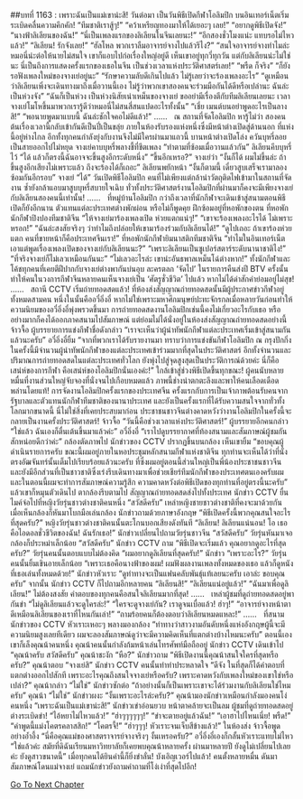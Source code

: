 ##บทที่ 1163 : เพราะฉันเป็นแม่เขาน่ะสิ!
วันต่อมา
เป็นวันพิธีเปิดกีฬาโอลิมปิก
บนอินเทอร์เน็ตเริ่มระเบิดคลื่นความคึกคัก!
“ทีมชาติเราสู้ๆ!”
“คว้าเหรียญทองมาให้ได้เยอะๆ เลย!”
“อยากดูพิธีเปิดจัง!”
“นางฟ้าลิเลียนของฉัน!”
“นี่เป็นเพลงแรกของลิเลียนในจีนเลยนะ!”
“อีกสองชั่วโมงแน่ะ แทบรอไม่ไหวแล้ว!”
“ลิเลียน! รักจังเลย!”
“ฮัลโหล พวกเราลืมอาจารย์จางไปแล้วรึไง?”
“สนใจอาจารย์จางทำไมล่ะ หมอนี่น่ะต่อให้นายไม่สนใจ เขาก็แอบไปก่อเรื่องใหญ่อยู่ดี เห็นเขาอยู่ทุกวี่ทุกวัน แต่กับลิเลียนน่ะไม่ใช่นะ นี่เป็นถึงการแสดงครั้งแรกของเธอในจีน เป็นช่วงเวลาแห่งประวัติศาสตร์เลย!”
“พรืด ก็จริง”
“ก็ยังรอฟังเพลงใหม่ของจางเย่อยู่นะ”
“รักษาความลับดีเกินไปแล้ว ไม่รู้เลยว่าจะร้องเพลงอะไร”
“ดูเหมือนว่าลิเลียนเพิ่งจะเดินทางมาถึงเมื่อวานนี้เอง ไม่รู้ว่าพวกเขาสองคนจะร่วมมือกันได้ดีหรือเปล่านะ ฉันล่ะเป็นห่วงจัง”
“ฉันก็เป็นห่วง เป็นห่วงนิสัยเน่าเหม็นของจางเย่ ขออย่ามีเรื่องตีกับทีมลิเลียนเลยนะ เวลาจางเย่โมโหขึ้นมาพวกเรารู้ดีว่าหมอนี่ไม่สนสี่สนแปดอะไรทั้งนั้น”
“เชี่ย เมนต์บนอย่าพูดอะไรเป็นลางสิ!”
“พอนายพูดมาแบบนี้ ฉันล่ะชักใจคอไม่ดีแล้ว!”
……
 
ณ สถานที่จัดโอลิมปิก
หารู้ไม่ว่า สองคนต้นเรื่องเวลานี้กลับเข้ากันดีเป็นปี่เป็นขลุ่ย
ภายในห้องรับรองแห่งหนึ่งซึ่งมีหน้าต่างเปิดสู่ด้านนอก ที่แห่งนี้อยู่ห่างไกล อีกทั้งทุกคนกำลังยุ่งกับงานจึงไม่มีใครผ่านมาแถวนี้ บานหน้าต่างเปิดโล่ง ควันบุหรี่ลอยเป็นสายออกไปไม่หยุด
จางเย่คาบบุหรี่พลางชี้ที่ชีตเพลง “ทำตามที่ซ้อมเมื่อวานแล้วกัน”
ลิเลียนคีบบุหรี่ไว้ “ได้ แล้วก็ตรงนี้ฉันอาจจะขึ้นสูงอีกระดับหนึ่ง”
“ขึ้นอีกเหรอ?” จางเย่ว่า “งั้นก็ได้ ผมไม่ขึ้นล่ะ ถ้าขึ้นสูงอีกเสียงไม่เพราะแล้ว ถึงจะร้องได้ก็เถอะ”
ลิเลียนพยักหน้า “งั้นก็ตามนี้ เดี๋ยวสูบเสร็จเรามาลองซ้อมกันอีกรอบ”
จางเย่ “ได้”
วันเปิดพิธีโอลิมปิก คนที่ไม่เพียงแต่กล้านำวัตถุติดไฟเข้ามาในสถานที่จัดงาน ซ้ำยังกล้าแอบมาสูบบุหรี่สบายใจเฉิบ ทั่วทั้งประวัติศาสตร์งานโอลิมปิกที่ผ่านมาก็คงจะมีเพียงจางเย่กับลิเลียนสองคนนี้เท่านั้น!
……
 
ที่หมู่บ้านโอลิมปิก
กว่าถึงเวลาที่นักกีฬาจะเดินเข้าสู่สนามตอนพิธีเปิดก็ยังอีกนาน ตัวแทนแต่ละประเทศต่างพักผ่อน หรือไม่ก็พูดคุย ฝึกซ้อมอยู่ที่หอพักของตน
ที่หอพักนักกีฬาปิงปองทีมชาติจีน
“ให้จางเย่มาร้องเพลงเปิด ห่วยแตกแน่ๆ!”
“เขาจะร้องเพลงอะไรได้ ไม่เพราะหรอก!”
“ฉันล่ะสงสัยจริงๆ ว่าทำไมถึงปล่อยให้เขามาร้องร่วมกับลิเลียนได้!”
“ดูไปเถอะ ถ้าเขาร้องห่วยแตก คนที่ขายหน้าก็คือประเทศจีนเรา!”
ที่หอพักนักกีฬายิมนาสติกทีมชาติจีน
“ทำไมในอินเทอร์เน็ตเอาแต่พูดเรื่องเพลงเปิดของจางเย่กับลิเลียนนะ?”
“เพราะลิเลียนเป็นซูเปอร์สตาร์ระดับนานาชาติไง!”
“ที่จริงจางเย่ก็ไม่เลวเหมือนกันนะ”
“ไม่เลวอะไรล่ะ เขาน่ะอันธพาลเหม็นโฉ่ต่างหาก!”
ทั้งนักกีฬาและโค้ชทุกคนที่เคยตีฝีปากกับจางเย่ต่างพากันบ่นอุบ ละครตลก ‘จัดไป’ ในรายการคืนส่งปี BTV ครั้งนั้นทำให้คนในวงการกีฬาจีนหลายคนเห็นจางเย่เป็น ‘ศัตรูชั่วชีวิต’ ไปแล้ว หากไม่ได้ด่าสักคำย่อมอยู่ไม่สุข!
……
 
สถานี CCTV เริ่มถ่ายทอดสดแล้ว!
ที่ห้องส่งสัญญาณถ่ายทอดสดนั้นมีผู้ประกาศข่าวกีฬาอยู่ทั้งหมดสามคน หนึ่งในนั้นคืออวี๋อิ่งอี๋ หากไม่ใช่เพราะมหาศึกมนุษย์ปะทะจักรกลเมื่อหลายวันก่อนทำให้ความนิยมของอวี๋อิ่งอี๋พุ่งพรวดขึ้นมา การถ่ายทอดสดงานโอลิมปิกเช่นนี้คงไม่เกี่ยวอะไรกับเธอ หรืออย่างมากก็คงได้ออกภาคสนามไปสัมภาษณ์ แต่ย่อมไม่ได้นั่งอยู่ในห้องส่งสัญญาณถ่ายทอดสดอย่างนี้
จ้าวจื้อ ผู้บรรยายการแข่งกีฬาชื่อดังกล่าว “เราจะเห็นว่าผู้นำทัพนักกีฬาแต่ละประเทศเริ่มเข้าสู่สนามกันแล้วนะครับ”
อวี๋อิ่งอี๋ยิ้ม “จากที่พวกเราได้รับรายงานมา ทราบว่าการแข่งขันกีฬาโอลิมปิก ณ กรุงปักกิ่งในครั้งนี้มีจำนวนผู้นำทัพนักกีฬาของแต่ละประเทศเข้าร่วมมากที่สุดในประวัติศาสตร์ อีกทั้งจำนวนและปริมาณการถ่ายทอดสดในแต่ละประเทศทั่วโลก ยังพุ่งไปสู่จุดสูงสุดเป็นประวัติการณ์ด้วยค่ะ นี่ก็คือเสน่ห์ของการกีฬา คือเสน่ห์ของโอลิมปิกนั่นเองค่ะ!”
ใกล้เข้าสู่ช่วงพิธีเปิดขึ้นทุกขณะ!
ผู้คนนับหลายหมื่นที่งานส่วนใหญ่จับจองที่นั่งจนไปเกือบหมดแล้ว ภาพนี้ช่างน่าตกตะลึงและพาให้คนเลือดเดือดพล่านโดยแท้! การจัดงานโอลิมปิกครั้งแรกของประเทศจีน ครั้งแรกกับการเป็นเจ้าภาพต้อนรับคนจากรัฐบาลและตัวแทนนักกีฬาทีมชาติของนานาประเทศ และยังเป็นครั้งแรกที่ได้รับความสนใจจากทั่วทั้งโลกมากขนาดนี้ นี่ไม่ใช่สิ่งที่เคยประสบมาก่อน ประชาชนชาวจีนต่างคาดหวังว่างานโอลิมปิกในครั้งนี้จะกลายเป็นงานครั้งประวัติศาสตร์!
จ้าวจื้อ “วันนี้คือช่วงเวลาแห่งประวัติศาสตร์!”
ผู้บรรยายอีกคนกล่าว “ใช่แล้ว ฉันเองก็ตื่นเต้นขึ้นมาแล้วค่ะ”
อวี๋อิ่งอี๋ “เราไปดูบรรยากาศที่ท้องสนามและสัมภาษณ์ผู้ชมกันสักหน่อยดีกว่าค่ะ”
กล้องตัดภาพไป
นักข่าวของ CCTV ปรากฏขึ้นบนกล้อง
เห็นเขายิ้ม “ขอบคุณผู้ดำเนินรายการครับ ขณะนี้ผมอยู่ภายในหอประชุมหลักสนามกีฬาแห่งชาติจีน ทุกท่านจะเห็นได้ว่าที่นั่งตรงอัฒจันทร์นั้นเต็มไปเรียบร้อยแล้วนะครับ ที่ซึ่งผมอยู่ตอนนี้ส่วนใหญ่เป็นพี่น้องประชาชนชาวจีน และยังมีอีกส่วนที่เป็นชาวชาติซึ่งเร่งรีบเดินทางมาเพื่อช่วยเชียร์ทีมนักกีฬาของประเทศตนเองครับผม และในตอนนี้ผมจะทำการสัมภาษณ์ความรู้สึก ความคาดหวังต่อพิธีเปิดของทุกท่านที่อยู่ตรงนี้นะครับ” แล้วเขาก็หมุนตัวเดินไป
ตากล้องรีบตามไป
สัญญาณถ่ายทอดสดส่งไปทั้งประเทศ
นักข่าว CCTV ยื่นไมค์จ่อไปที่หญิงวัยรุ่นชาวต่างชาติคนหนึ่ง “สวัสดีครับ”
เหล่าหญิงชายชาวต่างชาติที่คงจะมาด้วยกัน เมื่อเห็นกล้องก็หันมาโบกมือเล่นกล้อง
นักข่าวถามด้วยภาษาอังกฤษ “พิธีเปิดครั้งนี้พวกคุณสนใจอะไรที่สุดครับ?”
หญิงวัยรุ่นชาวต่างชาติคนนั้นตะโกนบอกเสียงดังทันที “ลิเลียน! ลิเลียนแน่นอน! โอ เธอคือไอดอลชั่วชีวิตของฉัน! ฉันรักเธอ!”
นักข่าวเปลี่ยนไปถามวัยรุ่นชาวจีน “สวัสดีครับ”
วัยรุ่นหันมาเจอกล้องก็ประหม่าเล็กน้อย “สวัสดีครับ”
นักข่าว CCTV ถาม “พิธีเปิดจะเริ่มแล้ว คุณอยากดูอะไรที่สุดครับ?”
วัยรุ่นคนนั้นตอบแบบไม่ต้องคิด “ผมอยากดูลิเลียนที่สุดครับ!”
นักข่าว “เพราะอะไร?”
วัยรุ่นคนนั้นยิ้มเขินอายเล็กน้อย “เพราะเธอคือนางฟ้าของผม! ผมฟังผลงานเพลงทั้งหมดของเธอ แล้วก็ดูหนังที่เธอเล่นทั้งหมดด้วย!”
นักข่าวหัวเราะ “ดูท่าทางจะเป็นแฟนคลับพันธุ์แท้เลยนะครับ เอาล่ะ ขอบคุณครับ”
จากนั้น นักข่าว CCTV ก็ไปถามอีกหลายคน
“ลิเลียนสิ!”
“ลิเลียนแน่อยู่แล้ว!”
“ฉันมาเพื่อดูลิเลียน!”
ไม่ต้องสงสัย คำตอบของทุกคนคือสนใจลิเลียนมากที่สุด!
……
 
เหล่าผู้ชมที่ดูถ่ายทอดสดอยู่พากันขำ
“ไม่ดูลิเลียนแล้วจะดูใครล่ะ!”
“ใครจะดูจางเย่กัน? เราดูจนเบื่อแล้ว! ฮ่าๆ!”
“อาจารย์จางหน้าตาดีเหมือนลิเลียนของเราที่ไหนกันเล่า!”
“ถามร้อยคนก็ต้องตอบว่าลิเลียนหมดแหละ!”
……
 
ที่สนาม
นักข่าวของ CCTV หัวเราะเหอะๆ พลางมองกล้อง “ท่าทางว่าสาวงามอันดับหนึ่งแห่งอังกฤษผู้นี้จะมีความนิยมสูงเลยทีเดียว ผมจะลองสัมภาษณ์ดูว่าจะมีความคิดเห็นที่แตกต่างบ้างไหมนะครับ”
ตอนนี้เอง เขาก็เล็งคุณน้าคนหนึ่ง
คุณน้าคนนั้นกำลังก้มหน้าเล่นโทรศัพท์มือถืออยู่
นักข่าว CCTV เดินเข้าไป “คุณน้าครับ สวัสดีครับ”
คุณน้าชะงัก “หือ?”
นักข่าวถาม “พิธีเปิดงานนี้คุณน้าสนใจใครที่สุดหรือครับ?”
คุณน้าตอบ “จางเย่สิ”
นักข่าว CCTV คนนั้นทำท่าประหลาดใจ “ดีจัง ในที่สุดก็ได้คำตอบที่แตกต่างออกไปสักที เพราะอะไรคุณถึงสนใจจางเย่หรือครับ? เพราะคาดหวังกับเพลงใหม่ของเขาใช่หรือเปล่า?”
คุณน้ากล่าว “ไม่ใช่”
นักข่าวซักต่อ “ถ้าอย่างนั้นก็เป็นเพราะเขาจะได้ร่วมงานกับลิเลียนใช่ไหมครับ”
คุณน้า “ไม่ใช่”
นักข่าวผงะ “งั้นเพราะอะไรล่ะครับ?”
คุณน้ามองนักข่าวเหมือนกำลังมองคนโง่คนหนึ่ง “เพราะฉันเป็นแม่เขาน่ะสิ!”
นักข่าวเข่าอ่อนยวบ หน้าตาคล้ายจะเป็นลม
ผู้ชมที่ดูถ่ายทอดสดอยู่ต่างระเบิดขำ!
“ไอ้หยาไม่ไหวแล้ว!”
“ฮ่าๆๆๆๆๆๆ!”
“ขำจะตายอยู่แล้วฉัน!”
“เอาฮาไปไหนเนี่ย! พรืด!”
“คำพูดนี้แม่งโคตรคลาสสิก!”
“โคตรจี้!”
“ฮ่าๆๆๆ! หัวเราะจนเจ็บสีข้างแล้ว!”
ในห้องส่ง
จ้าวจื้อพูดอย่างอ้ำอึ้ง “นี่คือคุณแม่ของศาสตราจารย์จางจริงๆ งั้นเหรอครับ?”
อวี๋อิ่งอี๋เองก็กลั้นหัวเราะแทบไม่ไหว “ใช่แล้วค่ะ สมัยที่ดิฉันเรียนมหาวิทยาลัยก็เคยพบคุณน้าหลายครั้ง ผ่านมาหลายปี ยังดูไม่เปลี่ยนไปเลยค่ะ ยังดูสาวขนาดนี้”
เมื่อทุกคนได้ยินคำนี้ก็ยิ่งขำลั่น!
บังเอิญเวอร์ไปแล้ว!
คนตั้งหลายหมื่น ดันมาสัมภาษณ์โดนแม่จางเย่ แถมนักข่าวยังถามคำถามที่โง่เง่าที่สุดไปอีก!
 
 
 
 


[Go To Next Chapter]( ./264.md)